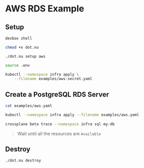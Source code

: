 # AWS RDS Example

## Setup

```bash
devbox shell

chmod +x dot.nu

./dot.nu setup aws

source .env

kubectl --namespace infra apply \
    --filename examples/aws-secret.yaml
```

## Create a PostgreSQL RDS Server

```bash
cat examples/aws.yaml

kubectl --namespace infra apply --filename examples/aws.yaml
    
crossplane beta trace --namespace infra sql my-db
```

> Wait until all the resources are `Available`

## Destroy 

```sh
./dot.nu destroy
```